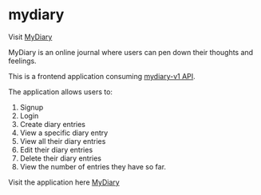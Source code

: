 # mydiary

Visit [MyDiary](https://mutaimwiti.github.io/mydiary/)

MyDiary is an online journal where users can pen down their thoughts and feelings.

This is a frontend application consuming [mydiary-v1 API](https://github.com/mutaimwiti/mydiary-v1).

The application allows users to:

1. Signup
2. Login
3. Create diary entries
4. View a specific diary entry
5. View all their diary entries
5. Edit their diary entries
6. Delete their diary entries
7. View the number of entries they have so far.

Visit the application here [MyDiary](https://mutaimwiti.github.io/mydiary/)
